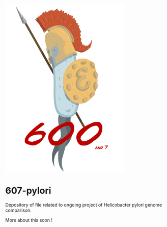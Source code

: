 ![The 600 pyloris are coming](https://github.com/aassie/607-pylori/blob/master/logo_fun/pylori-logo-small.png)

# 607-pylori
Depository of file related to ongoing project of Helicobacter pylori genome comparison.

More about this soon !


